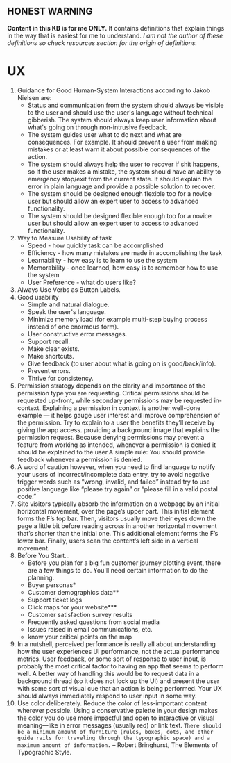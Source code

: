 ## **HONEST WARNING**
**Content in this KB is for me ONLY.**
It contains definitions that explain things in the way that is easiest for me to understand.
_I am not the author of these definitions so check resources section for the origin of definitions._

# UX

1. Guidance for Good Human-System Interactions according to Jakob Nielsen are:
    - Status and communication from the system should always be visible to the user and should use the user's language
      without technical gibberish. The system should always keep user information about what's going on through
      non-intrusive feedback.
    - The system guides user what to do next and what are consequences. For example. It should prevent a user from
      making mistakes or at least warn it about possible consequences of the action.
    - The system should always help the user to recover if shit happens, so If the user makes a mistake, the system
      should have an ability to emergency stop/exit from the current state. It should explain the error in plain
      language and provide a possible solution to recover.
    - The system should be designed enough flexible too for a novice user but should allow an expert user to access to
      advanced functionality.
    - The system should be designed flexible enough too for a novice user but should allow an expert user to access to
      advanced functionality.
2. Way to Measure Usability of task
    - Speed - how quickly task can be accomplished
    - Efficiency - how many mistakes are made in accomplishing the task
    - Learnability - how easy is to learn to use the system
    - Memorability - once learned, how easy is to remember how to use the system
    - User Preference - what do users like?
3. Always Use Verbs as Button Labels.
4. Good usability
    - Simple and natural dialogue.
    - Speak the user's language.
    - Minimize memory load (for example multi-step buying process instead of one enormous form).
    - User constructive error messages.
    - Support recall.
    - Make clear exists.
    - Make shortcuts.
    - Give feedback (to user about what is going on is good/back/info).
    - Prevent errors.
    - Thrive for consistency.
5. Permission strategy depends on the clarity and importance of the permission type you are requesting. Critical
   permissions should be requested up-front, while secondary permissions may be requested in-context. Explaining a
   permission in context is another well-done example — it helps gauge user interest and improve comprehension of the
   permission. Try to explain to a user the benefits they’ll receive by giving the app access. providing a background
   image that explains the permission request. Because denying permissions may prevent a feature from working as
   intended, whenever a permission is denied it should be explained to the user.A simple rule: You should provide
   feedback whenever a permission is denied.
6. A word of caution however, when you need to find language to notify your users of incorrect/incomplete data entry,
   try to avoid negative trigger words such as “wrong, invalid, and failed” instead try to use positive language like
   “please try again” or “please fill in a valid postal code.”
7. Site visitors typically absorb the information on a webpage by an initial horizontal movement, over the page’s upper
   part. This initial element forms the F’s top bar. Then, visitors usually move their eyes down the page a little bit
   before reading across in another horizontal movement that’s shorter than the initial one. This additional element
   forms the F’s lower bar. Finally, users scan the content’s left side in a vertical movement.
8. Before You Start…
    - Before you plan for a big fun customer journey plotting event, there are a few things to do. You'll need certain
      information to do the planning.
    - Buyer personas*
    - Customer demographics data**
    - Support ticket logs
    - Click maps for your website***
    - Customer satisfaction survey results
    - Frequently asked questions from social media
    - Issues raised in email communications, etc.
    - know your critical points on the map
9. In a nutshell, perceived performance is really all about understanding how the user experiences UI performance, not
   the actual performance metrics. User feedback, or some sort of response to user input, is probably the most critical
   factor to having an app that seems to perform well. A better way of handling this would be to request data in a
   background thread (so it does not lock up the UI) and present the user with some sort of visual cue that an action is
   being performed. Your UX should always immediately respond to user input in some way.
0. Use color deliberately. Reduce the color of less-important content wherever possible. Using a conservative palette in
   your design makes the color you do use more impactful and open to interactive or visual meaning—like in error
   messages (usually red) or link
   text. `There should be a minimum amount of furniture (rules, boxes, dots, and other guide rails for traveling through the typographic space) and a maximum amount of information.`
   – Robert Bringhurst, The Elements of Typographic Style. 

